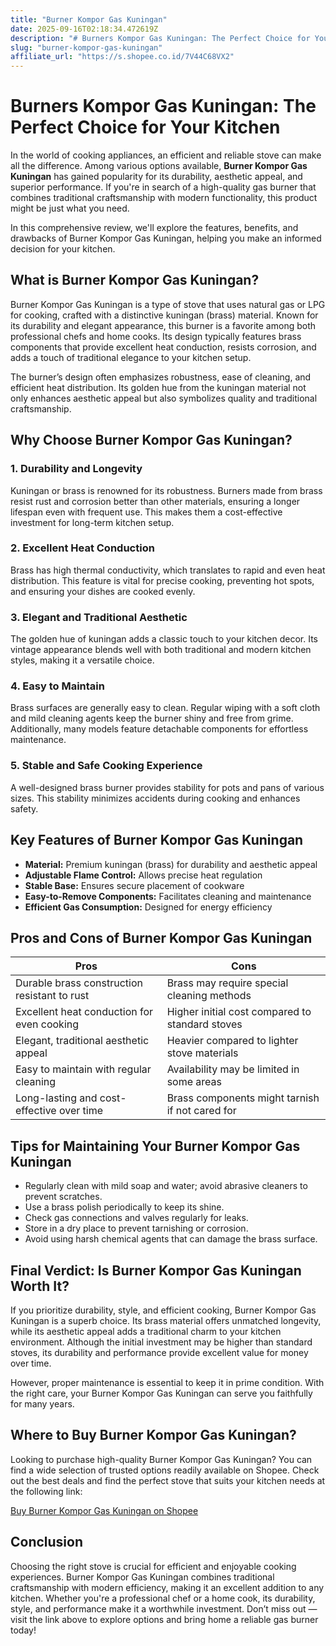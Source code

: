 ```yaml
---
title: "Burner Kompor Gas Kuningan"
date: 2025-09-16T02:18:34.472619Z
description: "# Burners Kompor Gas Kuningan: The Perfect Choice for Your Kitchen..."
slug: "burner-kompor-gas-kuningan"
affiliate_url: "https://s.shopee.co.id/7V44C68VX2"
---
```

# Burners Kompor Gas Kuningan: The Perfect Choice for Your Kitchen

In the world of cooking appliances, an efficient and reliable stove can make all the difference. Among various options available, **Burner Kompor Gas Kuningan** has gained popularity for its durability, aesthetic appeal, and superior performance. If you're in search of a high-quality gas burner that combines traditional craftsmanship with modern functionality, this product might be just what you need.

In this comprehensive review, we'll explore the features, benefits, and drawbacks of Burner Kompor Gas Kuningan, helping you make an informed decision for your kitchen.

## What is Burner Kompor Gas Kuningan?

Burner Kompor Gas Kuningan is a type of stove that uses natural gas or LPG for cooking, crafted with a distinctive kuningan (brass) material. Known for its durability and elegant appearance, this burner is a favorite among both professional chefs and home cooks. Its design typically features brass components that provide excellent heat conduction, resists corrosion, and adds a touch of traditional elegance to your kitchen setup.

The burner’s design often emphasizes robustness, ease of cleaning, and efficient heat distribution. Its golden hue from the kuningan material not only enhances aesthetic appeal but also symbolizes quality and traditional craftsmanship.

## Why Choose Burner Kompor Gas Kuningan?

### 1. Durability and Longevity

Kuningan or brass is renowned for its robustness. Burners made from brass resist rust and corrosion better than other materials, ensuring a longer lifespan even with frequent use. This makes them a cost-effective investment for long-term kitchen setup.

### 2. Excellent Heat Conduction

Brass has high thermal conductivity, which translates to rapid and even heat distribution. This feature is vital for precise cooking, preventing hot spots, and ensuring your dishes are cooked evenly.

### 3. Elegant and Traditional Aesthetic

The golden hue of kuningan adds a classic touch to your kitchen decor. Its vintage appearance blends well with both traditional and modern kitchen styles, making it a versatile choice.

### 4. Easy to Maintain

Brass surfaces are generally easy to clean. Regular wiping with a soft cloth and mild cleaning agents keep the burner shiny and free from grime. Additionally, many models feature detachable components for effortless maintenance.

### 5. Stable and Safe Cooking Experience

A well-designed brass burner provides stability for pots and pans of various sizes. This stability minimizes accidents during cooking and enhances safety.

## Key Features of Burner Kompor Gas Kuningan

- **Material:** Premium kuningan (brass) for durability and aesthetic appeal
- **Adjustable Flame Control:** Allows precise heat regulation
- **Stable Base:** Ensures secure placement of cookware
- **Easy-to-Remove Components:** Facilitates cleaning and maintenance
- **Efficient Gas Consumption:** Designed for energy efficiency

## Pros and Cons of Burner Kompor Gas Kuningan

| **Pros**                                           | **Cons**                                          |
|----------------------------------------------------|--------------------------------------------------|
| Durable brass construction resistant to rust    | Brass may require special cleaning methods     |
| Excellent heat conduction for even cooking     | Higher initial cost compared to standard stoves |
| Elegant, traditional aesthetic appeal          | Heavier compared to lighter stove materials    |
| Easy to maintain with regular cleaning         | Availability may be limited in some areas     |
| Long-lasting and cost-effective over time     | Brass components might tarnish if not cared for |

## Tips for Maintaining Your Burner Kompor Gas Kuningan

- Regularly clean with mild soap and water; avoid abrasive cleaners to prevent scratches.
- Use a brass polish periodically to keep its shine.
- Check gas connections and valves regularly for leaks.
- Store in a dry place to prevent tarnishing or corrosion.
- Avoid using harsh chemical agents that can damage the brass surface.

## Final Verdict: Is Burner Kompor Gas Kuningan Worth It?

If you prioritize durability, style, and efficient cooking, Burner Kompor Gas Kuningan is a superb choice. Its brass material offers unmatched longevity, while its aesthetic appeal adds a traditional charm to your kitchen environment. Although the initial investment may be higher than standard stoves, its durability and performance provide excellent value for money over time.

However, proper maintenance is essential to keep it in prime condition. With the right care, your Burner Kompor Gas Kuningan can serve you faithfully for many years.

## Where to Buy Burner Kompor Gas Kuningan?

Looking to purchase high-quality Burner Kompor Gas Kuningan? You can find a wide selection of trusted options readily available on Shopee. Check out the best deals and find the perfect stove that suits your kitchen needs at the following link:

[Buy Burner Kompor Gas Kuningan on Shopee](https://s.shopee.co.id/7V44C68VX2)

## Conclusion

Choosing the right stove is crucial for efficient and enjoyable cooking experiences. Burner Kompor Gas Kuningan combines traditional craftsmanship with modern efficiency, making it an excellent addition to any kitchen. Whether you're a professional chef or a home cook, its durability, style, and performance make it a worthwhile investment. Don’t miss out — visit the link above to explore options and bring home a reliable gas burner today!